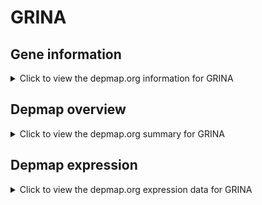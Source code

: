 <h1>GRINA</h1>

<h2>Gene information</h2>
<details>
  <summary>Click to view the depmap.org information for GRINA</summary>
  <iframe src="https://depmap.org/portal/gene/GRINA?tab=about" style="border:none;width:100%;height:800px"></iframe>
</details>

<h2>Depmap overview</h2>
<details>
  <summary>Click to view the depmap.org summary for GRINA</summary>
  <iframe src="https://depmap.org/portal/gene/GRINA?tab=overview" style="border:none;width:100%;height:800px"></iframe>
</details>

<h2>Depmap expression</h2>
<details>
  <summary>Click to view the depmap.org expression data for GRINA</summary>
  <iframe src="https://depmap.org/portal/gene/GRINA?tab=characterization" style="border:none;width:100%;height:800px"></iframe>
</details>


<!--
<h2>Reactome Pathway diagram</h2>
<details>
  <summary>Click to view Reactome pathway for GRINA</summary>
  PNAME
</details>
-->


